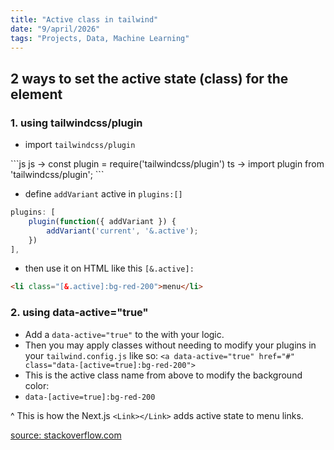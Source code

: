 ```yaml
---
title: "Active class in tailwind"
date: "9/april/2026"
tags: "Projects, Data, Machine Learning"
---
```


## 2 ways to set the active state (class) for the element

### 1. using tailwindcss/plugin
- import `tailwindcss/plugin`
<CodeHeader text="tailwind.config.js" />
```js
js -> const plugin = require('tailwindcss/plugin')
ts -> import plugin from 'tailwindcss/plugin';
```

- define `addVariant` active in `plugins:[]`
```js
plugins: [
	plugin(function({ addVariant }) {
		addVariant('current', '&.active');
	})
],
```

- then use it on HTML like this `[&.active]:`
```html
<li class="[&.active]:bg-red-200">menu</li>
```

### 2. using data-active="true"
- Add a `data-active="true"` to the with your logic. 
- Then you may apply classes without needing to modify your plugins in your `tailwind.config.js` like so: `<a data-active="true" href="#" class="data-[active=true]:bg-red-200">`
- This is the active class name from above to modify the background color:
- `data-[active=true]:bg-red-200`

^ This is how the Next.js `<Link></Link>` adds active state to menu links.

[source: stackoverflow.com](https://stackoverflow.com/questions/73527500/tailwind-css-active-class-only-works-while-continuing-to-click-the-button/73528462#73528462)